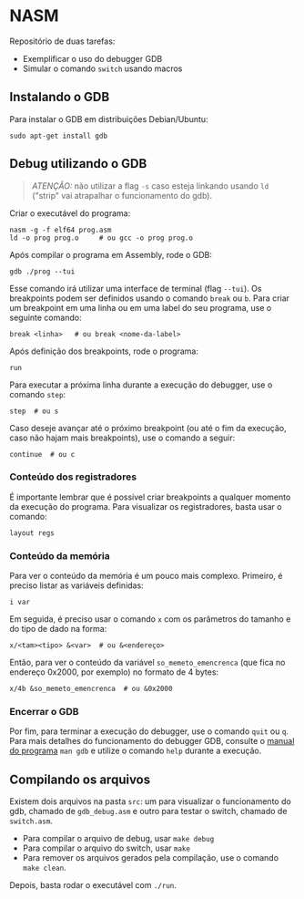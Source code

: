 # NASM
Repositório de duas tarefas:
- Exemplificar o uso do debugger GDB
- Simular o comando `switch` usando macros

## Instalando o GDB
Para instalar o GDB em distribuições Debian/Ubuntu:
```
sudo apt-get install gdb
```

## Debug utilizando o GDB
> *ATENÇÃO:* não utilizar a flag `-s` caso esteja linkando usando `ld` ("strip" vai atrapalhar o funcionamento do gdb).

Criar o executável do programa:
```
nasm -g -f elf64 prog.asm
ld -o prog prog.o     # ou gcc -o prog prog.o 
```
Após compilar o programa em Assembly, rode o GDB:
```
gdb ./prog --tui
```
Esse comando irá utilizar uma interface de terminal (flag `--tui`). Os breakpoints podem ser definidos usando o comando `break` ou `b`. Para criar um breakpoint em uma linha ou em uma label do seu programa, use o seguinte comando:
```
break <linha>   # ou break <nome-da-label> 
```
Após definição dos breakpoints, rode o programa: 
```
run
```
Para executar a próxima linha durante a execução do debugger, use o comando `step`: 
```
step  # ou s
```
Caso deseje avançar até o próximo breakpoint (ou até o fim da execução, caso não hajam mais breakpoints), use o comando a seguir:
```
continue  # ou c
```

### Conteúdo dos registradores
É importante lembrar que é possível criar breakpoints a qualquer momento da execução do programa.
Para visualizar os registradores, basta usar o comando:
```
layout regs
```

### Conteúdo da memória
Para ver o conteúdo da memória é um pouco mais complexo. Primeiro, é preciso listar as variáveis definidas:
```
i var
```
Em seguida, é preciso usar o comando `x` com os parâmetros do tamanho e do tipo de dado na forma:
```
x/<tam><tipo> &<var>  # ou &<endereço>
```
Então, para ver o conteúdo da variável `so_memeto_emencrenca` (que fica no endereço 0x2000, por exemplo) no formato de 4 bytes:
```
x/4b &so_memeto_emencrenca  # ou &0x2000
```

### Encerrar o GDB
Por fim, para terminar a execução do debugger, use o comando `quit` ou `q`.
Para mais detalhes do funcionamento do debugger GDB, consulte o [manual do programa](http://www.gnu.org/software/gdb/documentation/) `man gdb` e utilize o comando `help` durante a execução.

## Compilando os arquivos
Existem dois arquivos na pasta `src`: um para visualizar o funcionamento do gdb, chamado de `gdb_debug.asm` e outro para testar o switch, chamado de `switch.asm`.

- Para compilar o arquivo de debug, usar ``` make debug ```
- Para compilar o arquivo do switch, usar ``` make ```
- Para remover os arquivos gerados pela compilação, use o comando `make clean`.

Depois, basta rodar o executável com `./run`.


